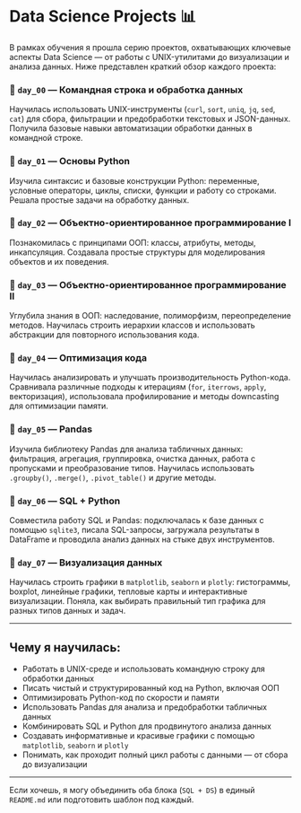 
# Data Science Projects 📊

В рамках обучения я прошла серию проектов, охватывающих ключевые аспекты Data Science — от работы с UNIX-утилитами до визуализации и анализа данных. Ниже представлен краткий обзор каждого проекта:

### 🔹 `day_00` — Командная строка и обработка данных

Научилась использовать UNIX-инструменты (`curl`, `sort`, `uniq`, `jq`, `sed`, `cat`) для сбора, фильтрации и предобработки текстовых и JSON-данных. Получила базовые навыки автоматизации обработки данных в командной строке.

### 🔹 `day_01` — Основы Python

Изучила синтаксис и базовые конструкции Python: переменные, условные операторы, циклы, списки, функции и работу со строками. Решала простые задачи на обработку данных.

### 🔹 `day_02` — Объектно-ориентированное программирование I

Познакомилась с принципами ООП: классы, атрибуты, методы, инкапсуляция. Создавала простые структуры для моделирования объектов и их поведения.

### 🔹 `day_03` — Объектно-ориентированное программирование II

Углубила знания в ООП: наследование, полиморфизм, переопределение методов. Научилась строить иерархии классов и использовать абстракции для повторного использования кода.

### 🔹 `day_04` — Оптимизация кода

Научилась анализировать и улучшать производительность Python-кода. Сравнивала различные подходы к итерациям (`for`, `iterrows`, `apply`, векторизация), использовала профилирование и методы downcasting для оптимизации памяти.

### 🔹 `day_05` — Pandas

Изучила библиотеку Pandas для анализа табличных данных: фильтрация, агрегация, группировка, очистка данных, работа с пропусками и преобразование типов. Научилась использовать `.groupby()`, `.merge()`, `.pivot_table()` и другие методы.

### 🔹 `day_06` — SQL + Python

Совместила работу SQL и Pandas: подключалась к базе данных с помощью `sqlite3`, писала SQL-запросы, загружала результаты в DataFrame и проводила анализ данных на стыке двух инструментов.

### 🔹 `day_07` — Визуализация данных

Научилась строить графики в `matplotlib`, `seaborn` и `plotly`: гистограммы, boxplot, линейные графики, тепловые карты и интерактивные визуализации. Поняла, как выбирать правильный тип графика для разных типов данных и задач.

---

## Чему я научилась:

* Работать в UNIX-среде и использовать командную строку для обработки данных
* Писать чистый и структурированный код на Python, включая ООП
* Оптимизировать Python-код по скорости и памяти
* Использовать Pandas для анализа и предобработки табличных данных
* Комбинировать SQL и Python для продвинутого анализа данных
* Создавать информативные и красивые графики с помощью `matplotlib`, `seaborn` и `plotly`
* Понимать, как проходит полный цикл работы с данными — от сбора до визуализации

---

Если хочешь, я могу объединить оба блока (`SQL + DS`) в единый `README.md` или подготовить шаблон под каждый.
